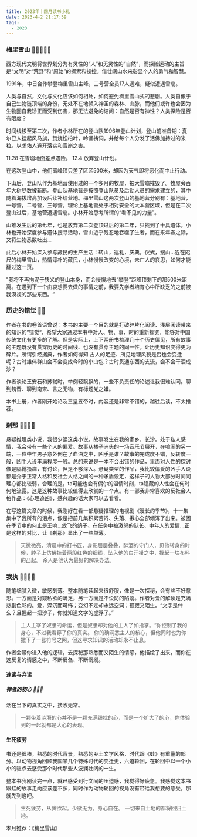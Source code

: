 ```yaml
---
title: 2023年｜四月读书小札
date: 2023-4-2 21:17:59
tags:
  - 2023
---
```


### 梅里雪山 🌟🌟🌟🌟🌟

西方现代文明将世界划分为有灵性的“人”和无灵性的“自然”，而探险运动的主旨是“文明”对“荒野”和“原始”的探索和操控。借壮阔山水来彰显个人的勇气和智慧。

1991年，中日合作攀登梅里雪山主峰，三号营全员17人遇难，疑似遭遇雪崩。

人类与自然，文化与文化应该如何相处，如何避免梅里雪山式的悲剧。人类自傲于自己生物链顶端的身份，无处不在地倾入神圣的森林、山脉，而他们或许也会因为生物圈自我矫正而受到伤害，那无法避免的诘问：自然是否有神性？人类探险是否有限度？

时间线移至第二次，作者小林所在的登山队1996年登山计划，登山前准备期：夏尔巳人挂起风马旗，焚烧松柏叶，吟诵祷词，并给每个人分发了活佛加持过的米粒。以求佑人避开落实和雪崩之害。

11.28 在雪崩地面差点遇险。
12.4 放弃登山计划。

在这次登山中，他们离峰顶只差了区区500米，却因为天气即将恶化而中止行动。

下山后，登山队作为基地营使用过的一个多月的牧屋，被大雪崩摧毁了。牧屋旁百年大树尽数被斩断。登山队基地营是按照登山队员及后勤人员的需求建立的，其中随着海拔增高加设后续补给营地。梅里雪山这两次登山的基地营分别有：基地营，一号营，二号营，三号营。理论上基地营处于相对安全的大本营区域，但是在二次登山过后，基地营遭遇雪崩。小林开始思考所谓的“看不见的力量”。

山难发生后的第七年，也是放弃第二次登顶过后的第二年，只找到了十具遗体。小林也开始深度参与遗体搜寻活动，雪山近乎残忍地吞噬了生者，而在来年春之际，又将生物悉数吐出...

此后小林开始深入参与藏民的生产生活：转山，巡礼，庆典，仪式，搜山...近在咫尺的梅里雪山，热情淳朴的藏民，小林慢慢改变的心境，未亡人的哀思，如何才能翻过这一页。

"我将不再拘泥于狭义的登山本身，而会慢慢地去“攀登"距峰顶剩下的那500米距离。在遇到下一个由衷想要去做的事情之前，我要先学者培育心中所缺乏的之前被我漠视的那些东西。“

### 历史的错觉 🌟🌟

作者在书的卷首语曾说：本书的主要一个目的就是打破碎片化阅读、浅层阅读带来的知识的”错觉“，希望大家通过本书中对人、物、事、时的重新探究，能够对中国传统文化有更多的了解。但是实际上，上下两册书梳理几十个历史偏见，所有故事的主题既没有贯穿历史的时间线、也没有贯穿主题的同一性。让历史知识变得更为碎片。所谓引经据典，作者如何得知
古人的足迹、所见地理风貌是否也会变迁呢？古时雄伟群山会不会变成今时的小山包？古时贯通东西的支流，会不会干涸成沙？

作者谈论王安石和苏轼时，举例轻飘飘的，一些不负责任的论述让我很难认同。聊到魏晋、聊到南宋、言之无物，有标题党之嫌。

本书上册，作者刚开始论及三皇五帝时，内容还是非常不错的，越往后读，不太推荐。

### 刹那 🌟🌟🌟🌟

悬疑推理类小说，我很少读这类小说。故事发生在我的家乡，长沙。处于私人感情，我会带有一些个人的偏爱。故事从橘子洲头的一场音乐节展开，在喧闹的另一端，一位中年男子意外倒在了血泊之中，凶手是谁？故事的完成度不错，反转度一般，凶手人设丰满程度一般。总的来说是一本不会出错的作品，里面对人性的探讨像是隔靴搔痒，有讨论，但是不够深入。悬疑类型的作品，我比较偏爱的凶手人设都是介于正常人格和反社会人格之间的一种矛盾设定，这样子的人物大部分时间同理心都比较弱，合理的是，ta可能也会有偶尔的温情时刻，ta隐藏的人性会在何时何地流露。这是这种故事比较值得去欣赏的一个点。有一部我非常喜欢的反社会人格作品：《心理追凶》，感兴趣的话大家可以去看看。

在写这篇文章的时候，我刚好在看一部悬疑推理的电视剧《漫长的季节》，十一集集中了我所有的泪点，像是把前几集积累苦闷、失落、揪心全部倾泻了出来。被困在季节中的何止是王响...放飞的鸽子、在任务中被激怒的队长、中年人的爱情...正是这样的对比，让《刹那》显出了一些单薄。

> 天微微亮，清晨中的打书匠，身影层层叠叠，醉酒的守门人，见他转身的时候，脖子上仿佛挂着两段红色的细线，坠入他的白汗褂之中，撑起一块布料的凸起。
> 杀人是他认为最好的解决办法。

### 我执 🌟🌟🌟🌟

随笔细腻入微，敏感刻薄。整本随笔读起来很舒服，像是一次探秘，会有些不好意思。一方面是对窥私欲的满足，另一方面是不设防的陷溺。作者对爱的解读是充满悲剧色彩的。爱，深沉而可怖；变幻不定却永远空洞；孤寂又陌生。“文字是什么？且握起一把沙子，你就知道文字的虚浮了。”

> 主人主宰了奴隶的命运，但是奴隶却对他的主人了如指掌。“你控制了我的身心，不过我看穿了你的真实。
> 你的确洞悉主人的核心，但他同时也为你撒下了一张符号之网，但这寻求知识的活动却永不止息。

作者会带你进入他的逻辑，去探秘那熟悉而又陌生的情感，他描绘了出来，而你在这反复的情感之中，不断反刍、不断沉溺。

#### 速读与弃读 
##### 禅者的初心 🌟🌟🌟

活在当下的真实之中，接收无常。

> 一颗带着涟漪的心并不是一颗充满纷扰的心，而是一个扩大了的心，你体验到的一起就都是大心的表现。

#### 生死疲劳 

书还是很棒，熟悉的时代背景，熟悉的乡土文学风格，时代跟《蛙》有重叠的部分。以动物视角回顾我国某几个特殊时代的变迁史，六道轮回，在轮回中以一个小小的驻点去感受那个时代那些人波澜壮阔的一生。

整本书我刚读完一点，就已感受到行文间的压迫感，我觉得好疲惫。我感觉这本书跟蛙的故事走向应该差不多，同时作为动物轮回的视角没有带给我想要的感受，那就先到这吧。

> 生死疲劳，从贪欲起。少欲无为，身心自在。
> 一切来自土地的都将回归土地。

本月推荐：《梅里雪山》